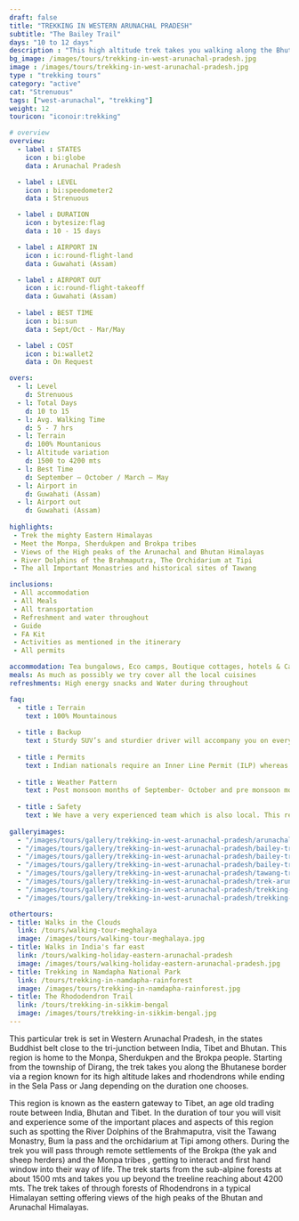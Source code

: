 ```yaml
---
draft: false
title: "TREKKING IN WESTERN ARUNACHAL PRADESH"
subtitle: "The Bailey Trail"
days: "10 to 12 days"
description : "This high altitude trek takes you walking along the Bhutanese border between prestine high altitude lakes"
bg_image: /images/tours/trekking-in-west-arunachal-pradesh.jpg
image : /images/tours/trekking-in-west-arunachal-pradesh.jpg
type : "trekking tours"
category: "active"
cat: "Strenuous"
tags: ["west-arunachal", "trekking"]
weight: 12
touricon: "iconoir:trekking"

# overview
overview:
  - label : STATES
    icon : bi:globe
    data : Arunachal Pradesh

  - label : LEVEL
    icon : bi:speedometer2
    data : Strenuous

  - label : DURATION
    icon : bytesize:flag
    data : 10 - 15 days

  - label : AIRPORT IN
    icon : ic:round-flight-land
    data : Guwahati (Assam)

  - label : AIRPORT OUT
    icon : ic:round-flight-takeoff
    data : Guwahati (Assam)
    
  - label : BEST TIME
    icon : bi:sun
    data : Sept/Oct - Mar/May

  - label : COST
    icon : bi:wallet2
    data : On Request

overs:
  - l: Level 
    d: Strenuous
  - l: Total Days 
    d: 10 to 15
  - l: Avg. Walking Time 
    d: 5 - 7 hrs
  - l: Terrain 
    d: 100% Mountanious
  - l: Altitude variation 
    d: 1500 to 4200 mts
  - l: Best Time 
    d: September – October / March – May
  - l: Airport in 
    d: Guwahati (Assam)
  - l: Airport out 
    d: Guwahati (Assam)
 
highlights: 
 - Trek the mighty Eastern Himalayas
 - Meet the Monpa, Sherdukpen and Brokpa tribes
 - Views of the High peaks of the Arunachal and Bhutan Himalayas
 - River Dolphins of the Brahmaputra, The Orchidarium at Tipi
 - The all Important Monastries and historical sites of Tawang

inclusions:
 - All accommodation
 - All Meals
 - All transportation
 - Refreshment and water throughout
 - Guide 
 - FA Kit
 - Activities as mentioned in the itinerary
 - All permits

accommodation: Tea bungalows, Eco camps, Boutique cottages, hotels & Camping
meals: As much as possibly we try cover all the local cuisines
refreshments: High energy snacks and Water during throughout

faq:
  - title : Terrain
    text : 100% Mountainous
  
  - title : Backup
    text : Sturdy SUV’s and sturdier driver will accompany you on every trip. The condition of roads do not allow for larger vehicles, however do our best to provide you the best in comfort in relation to the routes that we ply on.
  
  - title : Permits
    text : Indian nationals require an Inner Line Permit (ILP) whereas foreign nationals require a Restricted Area Permit (RAP / PAP). These have a govt. charge attached to them. Rest assured we take care of the arrangements.
  
  - title : Weather Pattern
    text : Post monsoon months of September- October and pre monsoon months of March-April are very pleasant with blue skies and a fair days. Peak winters are from November to February with the mercury coming down below 0 C, with heavy snowfall.
  
  - title : Safety
    text : We have a very experienced team which is also local. This reflects in the overall safety of our tours. Rest assured your guides know where extra attention is required and when. All our routes are well known to us, we know where the nearest medical facilities are, we know whom to contact if in case of an emergency, we know all the alternate routes in case of road blockages. We have CASEVAC protocols in place to streamline the process in case of emergencies. You can rest easy knowing that in the outdoors in general and this region in particular you are in safe hands with us.
  
galleryimages:
  - "/images/tours/gallery/trekking-in-west-arunachal-pradesh/arunachal-pradesh-trek.jpg"
  - "/images/tours/gallery/trekking-in-west-arunachal-pradesh/bailey-trail-arunachal-pradesh-trek.jpg"
  - "/images/tours/gallery/trekking-in-west-arunachal-pradesh/bailey-trail-trekking.jpg"
  - "/images/tours/gallery/trekking-in-west-arunachal-pradesh/bailey-trail.jpg"
  - "/images/tours/gallery/trekking-in-west-arunachal-pradesh/tawang-trek.jpg"
  - "/images/tours/gallery/trekking-in-west-arunachal-pradesh/trek-arunachal-pradesh-himalayas.jpg"
  - "/images/tours/gallery/trekking-in-west-arunachal-pradesh/trekking-in-eastern-himalayas.jpg"
  - "/images/tours/gallery/trekking-in-west-arunachal-pradesh/trekking-in-tawang.jpg"

othertours:
- title: Walks in the Clouds
  link: /tours/walking-tour-meghalaya
  image: /images/tours/walking-tour-meghalaya.jpg
- title: Walks in India's far east
  link: /tours/walking-holiday-eastern-arunachal-pradesh
  image: /images/tours/walking-holiday-eastern-arunachal-pradesh.jpg
- title: Trekking in Namdapha National Park
  link: /tours/trekking-in-namdapha-rainforest
  image: /images/tours/trekking-in-namdapha-rainforest.jpg
- title: The Rhododendron Trail
  link: /tours/trekking-in-sikkim-bengal
  image: /images/tours/trekking-in-sikkim-bengal.jpg
---
```



This particular trek is set in Western Arunachal Pradesh, in the states Buddhist belt close to the tri-junction between India, Tibet and Bhutan. This region is home to the Monpa,  Sherdukpen and the Brokpa people. Starting from the township of Dirang, the trek takes you along the Bhutanese border via a region known for its high altitude lakes and rhodendrons while ending in the Sela Pass or Jang depending on the duration one chooses.

This region is known as the eastern gateway to Tibet, an age old trading route between India, Bhutan and Tibet. In the duration of tour you will visit and experience some of the important places and aspects of this region such as spotting the River Dolphins of the Brahmaputra, visit the Tawang Monastry, Bum la pass and the orchidarium at Tipi among others. During the trek you will pass through remote settlements of the Brokpa (the yak and sheep herders) and the Monpa tribes , getting to interact and first hand window into their way of life. The trek starts from the sub-alpine forests at about 1500 mts and takes you up beyond the treeline reaching about 4200 mts. The trek takes of through forests of Rhodendrons in a typical Himalayan setting offering views of the high peaks of the Bhutan and Arunachal Himalayas.